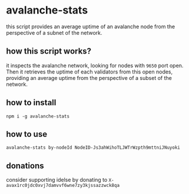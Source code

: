 # avalanche-stats
this script provides an average uptime of an avalanche node from the perspective of a subnet of the network.

## how this script works?
it inspects the avalanche network, looking for nodes with `9650` port open. Then it retrieves the uptime of each validators from this open nodes, providing an average uptime from the perspective of a subset of the network.

## how to install
```
npm i -g avalanche-stats
```

## how to use
```
avalanche-stats by-nodeId NodeID-Js3ahWihoTLJWTrWzpth9mttniJNuyoki
```

## donations
consider supporting idelse by donating to `X-avax1rc0jdc0xvj7damvvf6wne7zy3kjssazzwck8qa`
